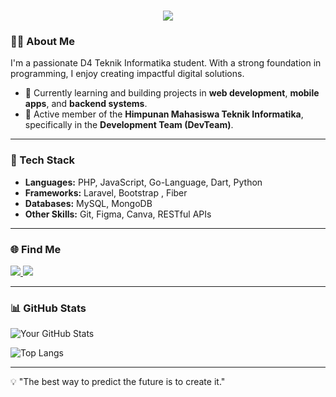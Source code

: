 <h1 align="center">
    <img src="https://readme-typing-svg.herokuapp.com/?font=Righteous&size=40&color=00BFFF&center=true&vCenter=true&width=700&height=100&duration=5000&lines=Hi+Everyone!+👋;+I'm+Ghaida+Fasya!&effect=split&effect_duration=2000&background_color=ffffff" />
</h1>



### 👨‍💻 About Me
I'm a passionate D4 Teknik Informatika student. With a strong foundation in programming, I enjoy creating impactful digital solutions.

- 🌱 Currently learning and building projects in **web development**, **mobile apps**, and **backend systems**.
- 👥 Active member of the **Himpunan Mahasiswa Teknik Informatika**, specifically in the **Development Team (DevTeam)**.

---

### 🔧 Tech Stack
- **Languages:** PHP, JavaScript, Go-Language, Dart, Python
- **Frameworks:** Laravel, Bootstrap , Fiber
- **Databases:** MySQL, MongoDB
- **Other Skills:** Git, Figma, Canva, RESTful APIs
---

### 🌐 Find Me

<div align="between"> 
  <a href="mailto:ghaidafsy13@gmail.com">
    <img src="https://img.shields.io/badge/Gmail-35495e?style=for-the-badge&logo=gmail&logoColor=white&color=red" />
  </a>
  <a href="https://www.instagram.com/ghaidafasya24/" target="_blank">
    <img src="https://img.shields.io/badge/Instagram-ff69b4?style=for-the-badge&logo=instagram&logoColor=white&color=purple" />
  </a>
</div>


---

### 📊 GitHub Stats
![Your GitHub Stats](https://github-readme-stats.vercel.app/api?username=ghaidafasya24&show_icons=true&theme=radical)

![Top Langs](https://github-readme-stats.vercel.app/api/top-langs/?username=ghaidafasya24&layout=compact&theme=radical)

---

💡 "The best way to predict the future is to create it."  
